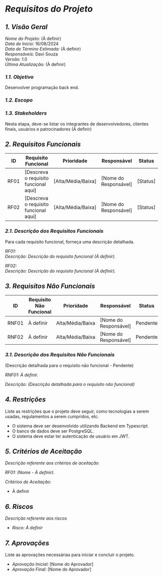# *Requisitos do Projeto*

## *1. Visão Geral*

*Nome do Projeto:* (À definir)  
*Data de Início:* 16/08/2024  
*Data de Término Estimada:* (À definir)  
*Responsáveis:* Davi Souza   
*Versão*: 1.0  
*Última Atualização:* (À definir)

### *1.1. Objetivo*
Desenvolver programação back end.

### *1.2. Escopo*

### *1.3. Stakeholders*
Nesta etapa, deve-se listar os integrantes de desenvolvedores, clientes finais, usuários e patrocinadores (A definir)


## *2. Requisitos Funcionais*

| ID   | Requisito Funcional                                      | Prioridade | Responsável       | Status       |
|------|----------------------------------------------------------|------------|-------------------|--------------|
| RF01 | [Descreva o requisito funcional aqui]                    | [Alta/Média/Baixa] | [Nome do Responsável] | [Status]     |
| RF02 | [Descreva o requisito funcional aqui]                    | [Alta/Média/Baixa] | [Nome do Responsável] | [Status]     |


### *2.1. Descrição dos Requisitos Funcionais*
Para cada requisito funcional, forneça uma descrição detalhada.

*RF01:*  
*Descrição: Descrição do requisito funcional (À definir).*

*RF02:*  
*Descrição: Descrição do requisito funcional (À definir).*

## *3. Requisitos Não Funcionais*

| ID   | Requisito Não Funcional                                  | Prioridade | Responsável       | Status       |
|------|----------------------------------------------------------|------------|-------------------|--------------|
| RNF01| À definir  | Alta/Média/Baixa      | [Nome do Responsável] | Pendente |
| RNF02| À definir | Alta/Média/Baixa       | [Nome do Responsável] | Pendente     |


### *3.1. Descrição dos Requisitos Não Funcionais*
(Descrição detalhada para o requisito não funcional - Pendente)

*RNF01: À definir.*

*Descrição: (Descrição detalhada para o requisito não funcional)*

## *4. Restrições*

Liste as restrições que o projeto deve seguir, como tecnologias a serem usadas, regulamentos a serem cumpridos, etc.

- O sistema deve ser desenvolvido utilizando Backend em Typescript.
- O banco de dados deve ser PostgreSQL.
- O sistema deve estar ter autenticação de usuário em JWT.

## *5. Critérios de Aceitação*

*Descrição referente aos critérios de aceitação*

*RF01: (Nome - À definir).*  

*Critérios de Aceitação:*

- À definir

## *6. Riscos*

*Descrição referente aos riscos*

- *Risco: À definir* 

## *7. Aprovações*

Liste as aprovações necessárias para iniciar e concluir o projeto.

- *Aprovação Inicial:* [Nome do Aprovador]  
- *Aprovação Final:* [Nome do Aprovador]